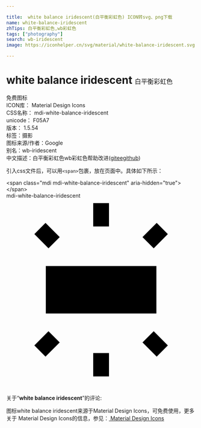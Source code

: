 ```yaml
---

title:  white balance iridescent(白平衡彩虹色) ICON转svg、png下载
name: white-balance-iridescent
zhTips: 白平衡彩虹色,wb彩虹色
tags: ["photography"]
search: wb-iridescent
image: https://iconhelper.cn/svg/material/white-balance-iridescent.svg

---
```


# white balance iridescent  <small style="font-size: 60%;font-weight: 100">白平衡彩虹色</small>


<div class="detail-page">
<p>
<span><span class="badge-success badge">免费图标</span> </span>
<br/>
<span>
ICON库：
<span class="badge-secondary badge">Material Design Icons</span> 
</span>
<br/>
<span>
CSS名称：
<span class="badge-secondary badge">mdi-white-balance-iridescent</span> 
</span>
<br/>
<span>
unicode：
<span class="badge-secondary badge">F05A7</span> 
<copy-btn content='F05A7' btn-title=""></copy-btn>
<copy-btn :content='String.fromCodePoint(parseInt("F05A7", 16))' btn-title="复制U"></copy-btn>
</span>
<br/>
<span>
版本：
<span class="badge-secondary badge">1.5.54</span> 
</span><br/><span>标签：<span class="badge-light badge"><router-link to="/tags/photography.html">摄影</router-link></span></span>
<br/>
<span>图标来源/作者：<span class="badge-light badge">Google</span></span> 
<br/>
<span>别名：<span class="badge-light badge">wb-iridescent</span></span><br/><span class="zh-detail">中文描述：<span class="badge-primary badge">白平衡彩虹色</span><span class="badge-primary badge">wb彩虹色</span><span class="help-link"><span>帮助改进</span>(<a href="https://gitee.com/liuwave/icon-helper/edit/master/json/material/white-balance-iridescent.json" target="_blank" rel="noopener noreferrer">gitee</a><a href="https://github.com/liuwave/icon-helper/edit/master/json/material/white-balance-iridescent.json" target="_blank" rel="noopener noreferrer">github</a></span>)</span><br/>
</p>
</div>
<div class="alert alert-dark">
  <i class="mdi mdi-white-balance-iridescent mdi-48px"></i>
  <i class="mdi mdi-white-balance-iridescent mdi-36px"></i>
  <i class="mdi mdi-white-balance-iridescent mdi-24px"></i>
  <i class="mdi mdi-white-balance-iridescent mdi-18px"></i>
</div>
<div>
  <p>引入css文件后，可以用<code>&lt;span&gt;</code>包裹，放在页面中。具体如下所示：    
  </p>
  <div class="alert alert-primary" style="font-size: 14px">
    &lt;span class="mdi mdi-white-balance-iridescent" aria-hidden="true"&gt;&lt;/span&gt;
    <copy-btn content='<span class="mdi mdi-white-balance-iridescent" aria-hidden="true"></span>'></copy-btn>
  </div>
  <div class="alert alert-secondary">
    <i class="mdi mdi-white-balance-iridescent"
    style="font-size: 24px"
    aria-hidden="true"></i> mdi-white-balance-iridescent
    <copy-btn content="mdi-white-balance-iridescent" btn-title="复制图标名称"></copy-btn>
  </div>
</div>
<div id="svg" class="svg-wrap">
<svg xmlns="http://www.w3.org/2000/svg" viewBox="0 0 24 24"><path d="M4.96,19.95L6.76,18.15L5.34,16.74L3.55,18.53M3.55,4.46L5.34,6.26L6.76,4.84L4.96,3.05M20.45,18.53L18.66,16.74L17.24,18.15L19.04,19.95M13,22.45V19.5H11V22.45C11.32,22.45 13,22.45 13,22.45M19.04,3.05L17.24,4.84L18.66,6.26L20.45,4.46M11,3.5H13V0.55H11M5,14.5H19V8.5H5V14.5Z" /></svg>
</div>
<detail full-name='mdi-white-balance-iridescent'></detail>
<div class="icon-detail__container">
<p>关于“<b>white balance iridescent</b>”的评论:</p>
</div>
<Vssue title="关于“white balance iridescent”的评论" />    
<div><p>图标white balance iridescent来源于Material Design Icons，可免费使用，更多关于 Material Design Icons的信息，参见：<a target="_blank" href="https://iconhelper.cn/material.html"> Material Design Icons</a>
</p></div>
